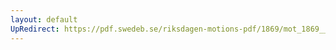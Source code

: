 ```yaml
---
layout: default
UpRedirect: https://pdf.swedeb.se/riksdagen-motions-pdf/1869/mot_1869__ak__00225.pdf
---
```

